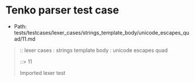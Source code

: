 # Tenko parser test case

- Path: tests/testcases/lexer_cases/strings_template_body/unicode_escapes_quad/11.md

> :: lexer cases : strings template body : unicode escapes quad
>
> ::> 11
>
> Imported lexer test
>
> <template body> unclosed strings with incomplete unicode escapes

## FAIL

## Input

`````js
`${"-->"}\ua
`````

## Output

_Note: the whole output block is auto-generated. Manual changes will be overwritten!_

Below follow outputs in four parsing modes: sloppy mode, strict mode script goal, module goal, web compat mode (always sloppy).

Note that the output parts are auto-generated by the test runner to reflect actual result.

### Sloppy mode

Parsed with script goal and as if the code did not start with strict mode header.

`````
throws: Lexer error!
    Not enough characters left for a proper unicode escape

`${"-->"}\ua
        ^^^^------- error
`````

### Strict mode

Parsed with script goal but as if it was starting with `"use strict"` at the top.

_Output same as sloppy mode._

### Module goal

Parsed with the module goal.

_Output same as sloppy mode._

### Web compat mode

Parsed in sloppy script mode but with the web compat flag enabled.

_Output same as sloppy mode._

